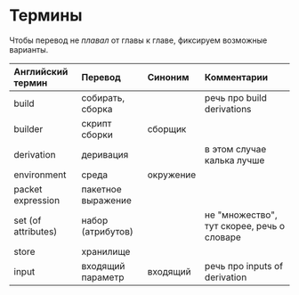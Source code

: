 # Термины

Чтобы перевод не *плавал* от главы к главе, фиксируем возможные варианты.

|  Английский термин  |      Перевод         |  Синоним  |                 Комментарии                 |
|:--------------------|:---------------------|:----------|:--------------------------------------------|
| build               | собирать, сборка     |           | речь про build derivations                  |
| builder             | скрипт сборки        | сборщик   |                                             |
| derivation          | деривация            |           | в этом случае калька лучше                  |
| environment         | среда                | окружение |                                             |
| packet expression   | пакетное выражение   |           |                                             |
| set (of attributes) | набор (атрибутов)    |           | не "множество", тут скорее, речь о словаре  |
| store               | хранилище            |           |                                             |
| input               | входящий параметр    | входящий  | речь про inputs of derivation               |
